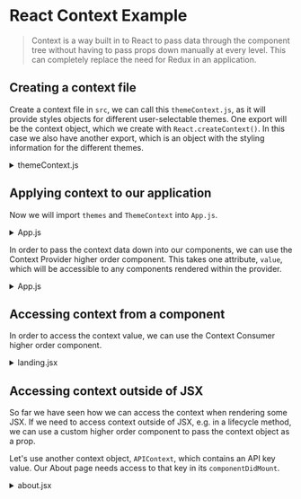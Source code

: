 # React Context Example

> Context is a way built in to React to pass data through the component tree without having to pass props down manually at every level. This can completely replace the need for Redux in an application. 

## Creating a context file

Create a context file in `src`, we can call this `themeContext.js`, as it will provide styles objects for different user-selectable themes. One export will be the context object, which we create with `React.createContext()`. In this case we also have another export, which is an object with the styling information for the different themes. 
    <details><summary> themeContext.js </summary>

    ```js
    import React from 'react'

    export const themes = {
        light: {
            background: '#eee',
            color: '#222'
        },
        dark: {
            background: '#222',
            color: '#eee'
        },
        sky: {
            background: 'cornflowerblue',
            color: '#222'
        }
    }

    export const ThemeContext = React.createContext({
        theme: themes.light,
        selectTheme: () => {},
        data: {
            apiKey: 'asdf1234'
        }
    })
    ```
</details>

## Applying context to our application

Now we will import `themes` and `ThemeContext` into `App.js`. 
    <details><summary> App.js </summary>

    ```js
    import { themes, ThemeContext } from "./themeContext";
    ```
</details>

In order to pass the context data down into our components, we can use the Context Provider higher order component. This takes one attribute, `value`, which will be accessible to any components rendered within the provider.
    <details><summary> App.js </summary>

    ```js
    constructor(props) {
        super(props);
        this.selectTheme = evt => {
            this.setState({ theme: themes[evt.target.value]})
        }
        this.state = {
            theme: themes.light,
            selectTheme: this.selectTheme
        }
    }
    render() {
        return (
            <HashRouter>
            <APIContext.Provider value={{
                theme: this.state.theme,
                selectTheme: this.state.selectTheme
            }}>
                <div className="app-component">
                    {routes}
                </div>
            </APIContext.Provider>
            </HashRouter>
        )
    }
    ```
</details>

## Accessing context from a component

In order to access the context value, we can use the Context Consumer higher order component. 
    <details><summary> landing.jsx </summary>

    ```js
    import React from 'react';
    import { ThemeContext } from "../themeContext"

    export default props => (
        <ThemeContext.Consumer>
            {context => (
                <div className="landing-component" style={{
                    background: context.theme.background,
                    color: context.theme.color
                }}>
                    <h3> Home </h3> 
                </div>
            )}
        </ThemeContext.Consumer>
    )
    ```
</details>

## Accessing context outside of JSX

So far we have seen how we can access the context when rendering some JSX. If we need to access context outside of JSX, e.g. in a lifecycle method, we can use a custom higher order component to pass the context object as a prop. 

Let's use another context object, `APIContext`, which contains an API key value. Our About page needs access to that key in its `componentDidMount`. 
    <details><summary> about.jsx </summary>

    ```js
    import React from 'react';
    import { APIContext } from "../apiContext";

    class About extends React.Component {
        componentDidMount() {
            // here we need access to the api Key from APIContext
        }
        render() {
            return (
                <div className="about-component">
                    <h3> About </h3>
                </div>
            )
        }
    }
    /* 
    Here we will make a higher order component as the default
    export, that can pass context values as props to our class
    component.
    */
    export default props => (
        <APIContext.Consumer>
            { context => <About {...props} apiKey={context.apiKey} /> }
        </APIContext.Consumer>
    )
    ```
</details>
